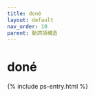 ```yaml
---
title: doné
layout: default
nav_order: 10
parent: 動詞項構造
---
```

# doné

{% include ps-entry.html %}
